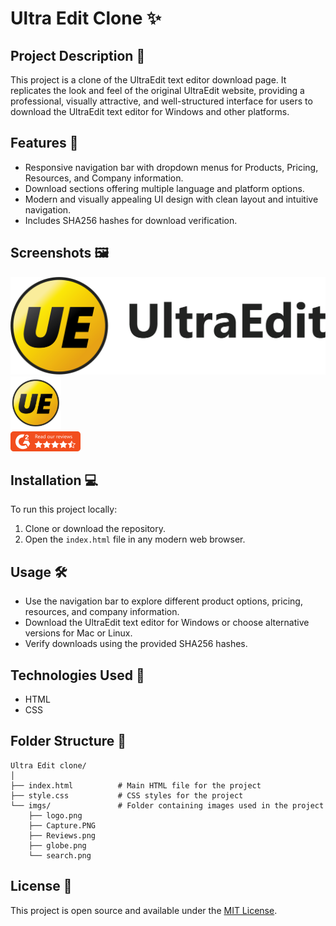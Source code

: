 # Ultra Edit Clone ✨

## Project Description 📄
This project is a clone of the UltraEdit text editor download page. It replicates the look and feel of the original UltraEdit website, providing a professional, visually attractive, and well-structured interface for users to download the UltraEdit text editor for Windows and other platforms.

## Features 🚀
- Responsive navigation bar with dropdown menus for Products, Pricing, Resources, and Company information.
- Download sections offering multiple language and platform options.
- Modern and visually appealing UI design with clean layout and intuitive navigation.
- Includes SHA256 hashes for download verification.

## Screenshots 🖼️
![Logo](imgs/logo.png)  
![Download Section](imgs/Capture.PNG)  
![G2 Rating](imgs/Reviews.png)  

## Installation 💻
To run this project locally:
1. Clone or download the repository.
2. Open the `index.html` file in any modern web browser.

## Usage 🛠️
- Use the navigation bar to explore different product options, pricing, resources, and company information.
- Download the UltraEdit text editor for Windows or choose alternative versions for Mac or Linux.
- Verify downloads using the provided SHA256 hashes.

## Technologies Used 🧰
- HTML
- CSS

## Folder Structure 📁
```
Ultra Edit clone/
│
├── index.html          # Main HTML file for the project
├── style.css           # CSS styles for the project
└── imgs/               # Folder containing images used in the project
    ├── logo.png
    ├── Capture.PNG
    ├── Reviews.png
    ├── globe.png
    └── search.png
```

## License 📜
This project is open source and available under the [MIT License](LICENSE).
